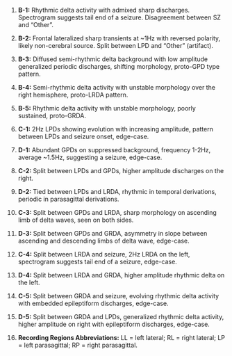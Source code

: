 1. **B-1:** Rhythmic delta activity with admixed sharp discharges. Spectrogram suggests tail end of a seizure. Disagreement between SZ and “Other”.
2. **B-2:** Frontal lateralized sharp transients at ~1Hz with reversed polarity, likely non-cerebral source. Split between LPD and “Other” (artifact).
3. **B-3:** Diffused semi-rhythmic delta background with low amplitude generalized periodic discharges, shifting morphology, proto-GPD type pattern.
4. **B-4:** Semi-rhythmic delta activity with unstable morphology over the right hemisphere, proto-LRDA pattern.

5. **B-5:** Rhythmic delta activity with unstable morphology, poorly sustained, proto-GRDA.
6. **C-1:** 2Hz LPDs showing evolution with increasing amplitude, pattern between LPDs and seizure onset, edge-case.
7. **D-1:** Abundant GPDs on suppressed background, frequency 1-2Hz, average ~1.5Hz, suggesting a seizure, edge-case.
8. **C-2:** Split between LPDs and GPDs, higher amplitude discharges on the right.
9. **D-2:** Tied between LPDs and LRDA, rhythmic in temporal derivations, periodic in parasagittal derivations.
10. **C-3:** Split between GPDs and LRDA, sharp morphology on ascending limb of delta waves, seen on both sides.
11. **D-3:** Split between GPDs and GRDA, asymmetry in slope between ascending and descending limbs of delta wave, edge-case.
12. **C-4:** Split between LRDA and seizure, 2Hz LRDA on the left, spectrogram suggests tail end of a seizure, edge-case.
13. **D-4:** Split between LRDA and GRDA, higher amplitude rhythmic delta on the left.
14. **C-5:** Split between GRDA and seizure, evolving rhythmic delta activity with embedded epileptiform discharges, edge-case.
15. **D-5:** Split between GRDA and LPDs, generalized rhythmic delta activity, higher amplitude on right with epileptiform discharges, edge-case.
16. **Recording Regions Abbreviations:** LL = left lateral; RL = right lateral; LP = left parasagittal; RP = right parasagittal.